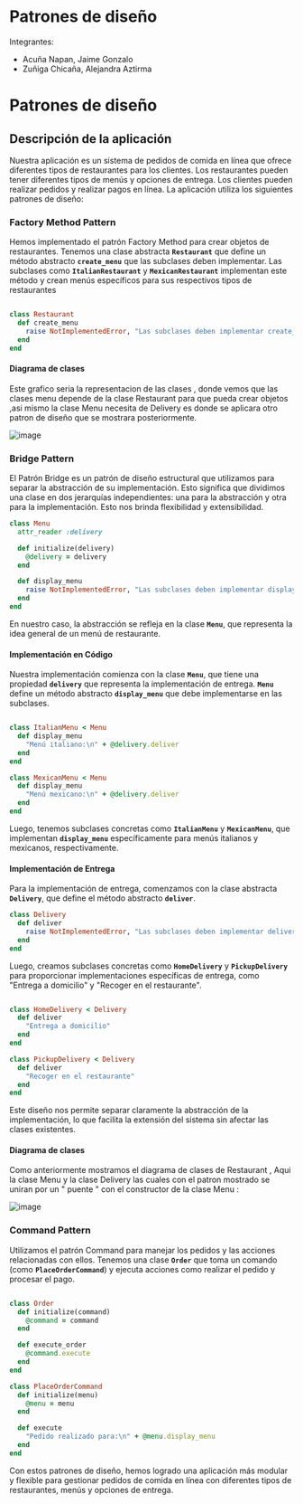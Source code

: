 # Patrones de diseño

Integrantes:  
- Acuña Napan, Jaime Gonzalo
- Zuñiga Chicaña, Alejandra Aztirma

# Patrones de diseño

## Descripción de la aplicación

Nuestra aplicación es un sistema de pedidos de comida en línea que ofrece diferentes tipos de restaurantes para los clientes. Los restaurantes pueden tener diferentes tipos de menús y opciones de entrega. Los clientes pueden realizar pedidos y realizar pagos en línea. La aplicación utiliza los siguientes patrones de diseño:

### Factory Method Pattern

Hemos implementado el patrón Factory Method para crear objetos de restaurantes. Tenemos una clase abstracta **`Restaurant`** que define un método abstracto **`create_menu`** que las subclases deben implementar. Las subclases como **`ItalianRestaurant`** y **`MexicanRestaurant`** implementan este método y crean menús específicos para sus respectivos tipos de restaurantes

```ruby

class Restaurant
  def create_menu
    raise NotImplementedError, "Las subclases deben implementar create_menu"
  end
end

```
#### Diagrama de clases 

Este grafico seria la representacion de las clases , donde vemos que las clases menu depende de la clase Restaurant para que pueda crear objetos ,asi mismo 
la clase Menu necesita de Delivery es donde se aplicara otro patron de diseño que se mostrara posteriormente.

![image](https://github.com/Aztirma/Patrones/assets/92898224/a3ffa14c-6744-4f47-8036-ec549fcecae5)


### Bridge Pattern

El Patrón Bridge es un patrón de diseño estructural que utilizamos para separar la abstracción de su implementación. Esto significa que dividimos una clase en dos jerarquías independientes: una para la abstracción y otra para la implementación. Esto nos brinda flexibilidad y extensibilidad.

```ruby
class Menu
  attr_reader :delivery

  def initialize(delivery)
    @delivery = delivery
  end

  def display_menu
    raise NotImplementedError, "Las subclases deben implementar display_menu"
  end
end
```

En nuestro caso, la abstracción se refleja en la clase **`Menu`**, que representa la idea general de un menú de restaurante.

#### **Implementación en Código**

Nuestra implementación comienza con la clase **`Menu`**, que tiene una propiedad **`delivery`** que representa la implementación de entrega. **`Menu`** define un método abstracto **`display_menu`** que debe implementarse en las subclases.

```ruby

class ItalianMenu < Menu
  def display_menu
    "Menú italiano:\n" + @delivery.deliver
  end
end

class MexicanMenu < Menu
  def display_menu
    "Menú mexicano:\n" + @delivery.deliver
  end
end

```

Luego, tenemos subclases concretas como **`ItalianMenu`** y **`MexicanMenu`**, que implementan **`display_menu`** específicamente para menús italianos y mexicanos, respectivamente.

#### **Implementación de Entrega**

Para la implementación de entrega, comenzamos con la clase abstracta **`Delivery`**, que define el método abstracto **`deliver`**.

```ruby
class Delivery
  def deliver
    raise NotImplementedError, "Las subclases deben implementar deliver"
  end
end

```

Luego, creamos subclases concretas como **`HomeDelivery`** y **`PickupDelivery`** para proporcionar implementaciones específicas de entrega, como "Entrega a domicilio" y "Recoger en el restaurante".

```ruby

class HomeDelivery < Delivery
  def deliver
    "Entrega a domicilio"
  end
end

class PickupDelivery < Delivery
  def deliver
    "Recoger en el restaurante"
  end
end

```

Este diseño nos permite separar claramente la abstracción de la implementación, lo que facilita la extensión del sistema sin afectar las clases existentes.

#### Diagrama de clases 
Como anteriormente mostramos el diagrama de clases de Restaurant , Aqui la clase Menu y la clase Delivery las cuales con el patron mostrado se uniran por un " puente " con el constructor de la clase Menu :

![image](https://github.com/Aztirma/Patrones/assets/92898224/834c8f3e-7105-46b4-b47d-f90ccb5118a1)

### Command Pattern

Utilizamos el patrón Command para manejar los pedidos y las acciones relacionadas con ellos. Tenemos una clase **`Order`** que toma un comando (como **`PlaceOrderCommand`**) y ejecuta acciones como realizar el pedido y procesar el pago.

```ruby

class Order
  def initialize(command)
    @command = command
  end

  def execute_order
    @command.execute
  end
end

class PlaceOrderCommand
  def initialize(menu)
    @menu = menu
  end

  def execute
    "Pedido realizado para:\n" + @menu.display_menu
  end
end

```

Con estos patrones de diseño, hemos logrado una aplicación más modular y flexible para gestionar pedidos de comida en línea con diferentes tipos de restaurantes, menús y opciones de entrega.

